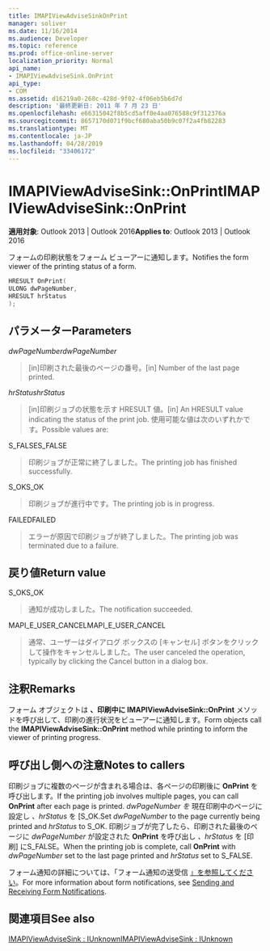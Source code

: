 ```yaml
---
title: IMAPIViewAdviseSinkOnPrint
manager: soliver
ms.date: 11/16/2014
ms.audience: Developer
ms.topic: reference
ms.prod: office-online-server
localization_priority: Normal
api_name:
- IMAPIViewAdviseSink.OnPrint
api_type:
- COM
ms.assetid: d16219a0-268c-428d-9f02-4f06eb5b6d7d
description: '最終更新日: 2011 年 7 月 23 日'
ms.openlocfilehash: e66315042f8b5cd5aff0e4aa076588c9f312376a
ms.sourcegitcommit: 8657170d071f9bcf680aba50b9c07f2a4fb82283
ms.translationtype: MT
ms.contentlocale: ja-JP
ms.lasthandoff: 04/28/2019
ms.locfileid: "33406172"
---
```

# <a name="imapiviewadvisesinkonprint"></a><span data-ttu-id="475b1-103">IMAPIViewAdviseSink::OnPrint</span><span class="sxs-lookup"><span data-stu-id="475b1-103">IMAPIViewAdviseSink::OnPrint</span></span>

  
  
<span data-ttu-id="475b1-104">**適用対象**: Outlook 2013 | Outlook 2016</span><span class="sxs-lookup"><span data-stu-id="475b1-104">**Applies to**: Outlook 2013 | Outlook 2016</span></span> 
  
<span data-ttu-id="475b1-105">フォームの印刷状態をフォーム ビューアーに通知します。</span><span class="sxs-lookup"><span data-stu-id="475b1-105">Notifies the form viewer of the printing status of a form.</span></span>
  
```cpp
HRESULT OnPrint(
ULONG dwPageNumber,
HRESULT hrStatus
);
```

## <a name="parameters"></a><span data-ttu-id="475b1-106">パラメーター</span><span class="sxs-lookup"><span data-stu-id="475b1-106">Parameters</span></span>

 <span data-ttu-id="475b1-107">_dwPageNumber_</span><span class="sxs-lookup"><span data-stu-id="475b1-107">_dwPageNumber_</span></span>
  
> <span data-ttu-id="475b1-108">[in]印刷された最後のページの番号。</span><span class="sxs-lookup"><span data-stu-id="475b1-108">[in] Number of the last page printed.</span></span>
    
 <span data-ttu-id="475b1-109">_hrStatus_</span><span class="sxs-lookup"><span data-stu-id="475b1-109">_hrStatus_</span></span>
  
> <span data-ttu-id="475b1-110">[in]印刷ジョブの状態を示す HRESULT 値。</span><span class="sxs-lookup"><span data-stu-id="475b1-110">[in] An HRESULT value indicating the status of the print job.</span></span> <span data-ttu-id="475b1-111">使用可能な値は次のいずれかです。</span><span class="sxs-lookup"><span data-stu-id="475b1-111">Possible values are:</span></span>
    
<span data-ttu-id="475b1-112">S_FALSE</span><span class="sxs-lookup"><span data-stu-id="475b1-112">S_FALSE</span></span> 
  
> <span data-ttu-id="475b1-113">印刷ジョブが正常に終了しました。</span><span class="sxs-lookup"><span data-stu-id="475b1-113">The printing job has finished successfully.</span></span>
    
<span data-ttu-id="475b1-114">S_OK</span><span class="sxs-lookup"><span data-stu-id="475b1-114">S_OK</span></span> 
  
> <span data-ttu-id="475b1-115">印刷ジョブが進行中です。</span><span class="sxs-lookup"><span data-stu-id="475b1-115">The printing job is in progress.</span></span>
    
<span data-ttu-id="475b1-116">FAILED</span><span class="sxs-lookup"><span data-stu-id="475b1-116">FAILED</span></span> 
  
> <span data-ttu-id="475b1-117">エラーが原因で印刷ジョブが終了しました。</span><span class="sxs-lookup"><span data-stu-id="475b1-117">The printing job was terminated due to a failure.</span></span>
    
## <a name="return-value"></a><span data-ttu-id="475b1-118">戻り値</span><span class="sxs-lookup"><span data-stu-id="475b1-118">Return value</span></span>

<span data-ttu-id="475b1-119">S_OK</span><span class="sxs-lookup"><span data-stu-id="475b1-119">S_OK</span></span> 
  
> <span data-ttu-id="475b1-120">通知が成功しました。</span><span class="sxs-lookup"><span data-stu-id="475b1-120">The notification succeeded.</span></span>
    
<span data-ttu-id="475b1-121">MAPI_E_USER_CANCEL</span><span class="sxs-lookup"><span data-stu-id="475b1-121">MAPI_E_USER_CANCEL</span></span> 
  
> <span data-ttu-id="475b1-122">通常、ユーザーはダイアログ ボックスの [キャンセル] ボタンをクリックして操作をキャンセルしました。</span><span class="sxs-lookup"><span data-stu-id="475b1-122">The user canceled the operation, typically by clicking the Cancel button in a dialog box.</span></span> 
    
## <a name="remarks"></a><span data-ttu-id="475b1-123">注釈</span><span class="sxs-lookup"><span data-stu-id="475b1-123">Remarks</span></span>

<span data-ttu-id="475b1-124">フォーム オブジェクトは **、印刷中に IMAPIViewAdviseSink::OnPrint** メソッドを呼び出して、印刷の進行状況をビューアーに通知します。</span><span class="sxs-lookup"><span data-stu-id="475b1-124">Form objects call the **IMAPIViewAdviseSink::OnPrint** method while printing to inform the viewer of printing progress.</span></span> 
  
## <a name="notes-to-callers"></a><span data-ttu-id="475b1-125">呼び出し側への注意</span><span class="sxs-lookup"><span data-stu-id="475b1-125">Notes to callers</span></span>

<span data-ttu-id="475b1-126">印刷ジョブに複数のページが含まれる場合は、各ページの印刷後に **OnPrint** を呼び出します。</span><span class="sxs-lookup"><span data-stu-id="475b1-126">If the printing job involves multiple pages, you can call **OnPrint** after each page is printed.</span></span> <span data-ttu-id="475b1-127">_dwPageNumber を_ 現在印刷中のページに設定し _、hrStatus_ を [S_OK.</span><span class="sxs-lookup"><span data-stu-id="475b1-127">Set  _dwPageNumber_ to the page currently being printed and  _hrStatus_ to S_OK.</span></span> <span data-ttu-id="475b1-128">印刷ジョブが完了したら、印刷された最後のページに _dwPageNumber_ が設定された **OnPrint** を呼び出し _、hrStatus_ を [印刷] にS_FALSE。</span><span class="sxs-lookup"><span data-stu-id="475b1-128">When the printing job is complete, call **OnPrint** with  _dwPageNumber_ set to the last page printed and  _hrStatus_ set to S_FALSE.</span></span> 
  
<span data-ttu-id="475b1-129">フォーム通知の詳細については、「フォーム通知の送受信 [」を参照してください](sending-and-receiving-form-notifications.md)。</span><span class="sxs-lookup"><span data-stu-id="475b1-129">For more information about form notifications, see [Sending and Receiving Form Notifications](sending-and-receiving-form-notifications.md).</span></span>
  
## <a name="see-also"></a><span data-ttu-id="475b1-130">関連項目</span><span class="sxs-lookup"><span data-stu-id="475b1-130">See also</span></span>



[<span data-ttu-id="475b1-131">IMAPIViewAdviseSink : IUnknown</span><span class="sxs-lookup"><span data-stu-id="475b1-131">IMAPIViewAdviseSink : IUnknown</span></span>](imapiviewadvisesinkiunknown.md)

